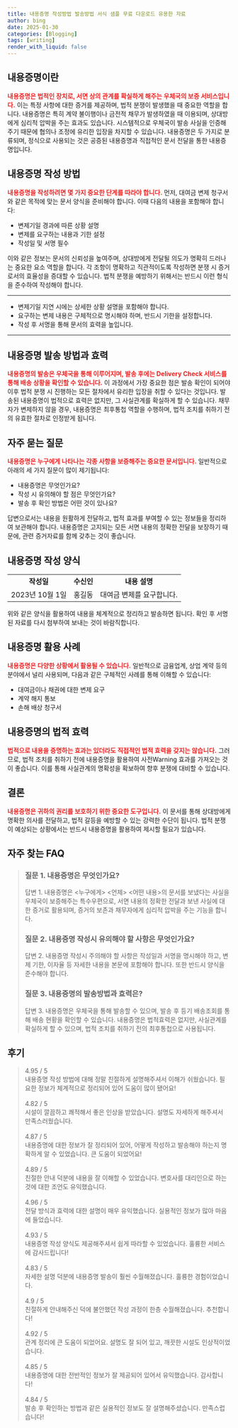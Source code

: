 ```yaml
---
title: 내용증명 작성방법 발송방법 서식 샘플 무료 다운로드 유용한 자료
author: bing
date: 2025-01-30
categories: [Blogging]
tags: [writing]
render_with_liquid: false
---
```



<h2 id='내용증명이란'>내용증명이란</h2>

<p><b><span style="color: #ee2323;">내용증명은 법적인 장치로, 서면 상의 관계를 확실하게 해주는 우체국의 보증 서비스입니다.</span></b> 이는 특정 사항에 대한 증거를 제공하며, 법적 분쟁이 발생했을 때 중요한 역할을 합니다. 내용증명은 특히 계약 불이행이나 금전적 채무가 발생하였을 때 이용되며, 상대방에게 심리적 압박을 주는 효과도 있습니다. 시스템적으로 우체국이 발송 사실을 인증해 주기 때문에 협의나 조정에 유리한 입장을 차지할 수 있습니다. 내용증명은 두 가지로 분류되며, 정식으로 사용되는 것은 공증된 내용증명과 직접적인 문서 전달을 통한 내용증명입니다.</p>

<h2 id='내용증명 작성 방법'>내용증명 작성 방법</h2>

<p><b><span style="color: #ee2323;">내용증명을 작성하려면 몇 가지 중요한 단계를 따라야 합니다.</span></b> 먼저, 대여금 변제 청구서와 같은 목적에 맞는 문서 양식을 준비해야 합니다. 이때 다음의 내용을 포함해야 합니다:</p>

<ul>
    <li>변제기일 경과에 따른 상황 설명</li>
    <li>변제를 요구하는 내용과 기한 설정</li>
    <li>작성일 및 서명 필수</li>
</ul>

<p>이와 같은 정보는 문서의 신뢰성을 높여주며, 상대방에게 전달될 의도가 명확히 드러나는 중요한 요소 역할을 합니다. 각 조항이 명확하고 직관적이도록 작성하면 분쟁 시 증거로서의 효율성을 증대할 수 있습니다. 법적 분쟁을 예방하기 위해서는 반드시 이런 형식을 준수하여 작성해야 합니다.</p>

<hr />

<ul>
    <li>변제기일 지연 시에는 상세한 상황 설명을 포함해야 합니다.</li>
    <li>요구하는 변제 내용은 구체적으로 명시해야 하며, 반드시 기한을 설정합니다.</li>
    <li>작성 후 서명을 통해 문서의 효력을 높입니다.</li>
</ul>

<hr />

<h2 id='내용증명 발송 방법과 효력'>내용증명 발송 방법과 효력</h2>

<p><b><span style="color: #ee2323;">내용증명의 발송은 우체국을 통해 이루어지며, 발송 후에는 Delivery Check 서비스를 통해 배송 상황을 확인할 수 있습니다.</span></b> 이 과정에서 가장 중요한 점은 발송 확인이 되어야 이후 법적 분쟁 시 진행하는 모든 절차에서 유리한 입장을 취할 수 있다는 것입니다. 발송된 내용증명이 법적으로 효력은 없지만, 그 사실관계를 확실하게 할 수 있습니다. 채무자가 변제하지 않을 경우, 내용증명은 최후통첩 역할을 수행하며, 법적 조치를 취하기 전의 유효한 절차로 인정받게 됩니다.</p>

<h2 id='자주 묻는 질문'>자주 묻는 질문</h2>

<p><b><span style="color: #ee2323;">내용증명은 누구에게 나타나는 각종 사항을 보증해주는 중요한 문서입니다.</span></b> 일반적으로 아래의 세 가지 질문이 많이 제기됩니다:</p>

<ul>
    <li>내용증명은 무엇인가요?</li>
    <li>작성 시 유의해야 할 점은 무엇인가요?</li>
    <li>발송 후 확인 방법은 어떤 것이 있나요?</li>
</ul>

<p>답변으로서는 내용을 원활하게 전달하고, 법적 효과를 부여할 수 있는 정보들을 정리하여 보관해야 합니다. 내용증명은 고지되는 모든 서면 내용의 정확한 전달을 보장하기 때문에, 관련 증거자료를 함께 갖추는 것이 좋습니다.</p>

<h2 id='내용증명 작성 양식'>내용증명 작성 양식</h2>

<table>
    <tr>
        <td style="text-align: center; height: 17px;"><b>작성일</b></td>
        <td style="text-align: center; height: 17px;"><b>수신인</b></td>
        <td style="text-align: center; height: 17px;"><b>내용 설명</b></td>
    </tr>
    <tr>
        <td style="text-align: center; height: 17px;">2023년 10월 1일</td>
        <td style="text-align: center; height: 17px;">홍길동</td>
        <td style="text-align: center; height: 17px;">대여금 변제를 요구합니다.</td>
    </tr>
</table>

<p>위와 같은 양식을 활용하여 내용을 체계적으로 정리하고 발송하면 됩니다. 확인 후 서명된 자료를 다시 첨부하여 보내는 것이 바람직합니다.</p>

<h2 id='내용증명 활용 사례'>내용증명 활용 사례</h2>

<p><b><span style="color: #ee2323;">내용증명은 다양한 상황에서 활용될 수 있습니다.</span></b> 일반적으로 금융업계, 상업 계약 등의 분야에서 널리 사용되며, 다음과 같은 구체적인 사례를 통해 이해할 수 있습니다:</p>

<ul>
    <li>대여금이나 채권에 대한 변제 요구</li>
    <li>계약 해지 통보</li>
    <li>손해 배상 청구서</li>
</ul>

<h2 id='내용증명의 법적 효력'>내용증명의 법적 효력</h2>

<p><b><span style="color: #ee2323;">법적으로 내용을 증명하는 효과는 있더라도 직접적인 법적 효력을 갖지는 않습니다.</span></b> 그러므로, 법적 조치를 취하기 전에 내용증명을 활용하여 사전Warning 효과를 가져오는 것이 좋습니다. 이를 통해 사실관계의 명확성을 확보하여 향후 분쟁에 대비할 수 있습니다.</p>

<h2 id='결론'>결론</h2>

<p><b><span style="color: #ee2323;">내용증명은 귀하의 권리를 보호하기 위한 중요한 도구입니다.</span></b> 이 문서를 통해 상대방에게 명확한 의사를 전달하고, 법적 갈등을 예방할 수 있는 강력한 수단이 됩니다. 법적 분쟁이 예상되는 상황에서는 반드시 내용증명을 활용하여 제시할 필요가 있습니다.</p>


<h2 id='자주_찾는_FAQ'>자주 찾는 FAQ</h2>
<div itemscope="" itemtype="https://schema.org/FAQPage"> 
<blockquote> 
<div itemscope="" itemprop="mainEntity" itemtype="https://schema.org/Question"> 
<h3 itemprop="name">질문 1. 내용증명은 무엇인가요?</h3> 
<div itemscope="" itemprop="acceptedAnswer" itemtype="https://schema.org/Answer"> 
<span itemprop="text"> 
<p>답변 1. 내용증명은 <누구에게> <언제> <어떤 내용>의 문서를 보냈다는 사실을 우체국이 보증해주는 특수우편으로, 서면 내용의 정확한 전달과 보낸 사실에 대한 증거로 활용되며, 증거의 보존과 채무자에게 심리적 압박을 주는 기능을 합니다.</p> 
</span> 
</div> 
</div> 
<div itemscope="" itemprop="mainEntity" itemtype="https://schema.org/Question"> 
<h3 itemprop="name">질문 2. 내용증명 작성시 유의해야 할 사항은 무엇인가요?</h3> 
<div itemscope="" itemprop="acceptedAnswer" itemtype="https://schema.org/Answer"> 
<span itemprop="text"> 
<p>답변 2. 내용증명 작성시 주의해야 할 사항은 작성일과 서명을 명시해야 하고, 변제 기한, 이자율 등 자세한 내용을 본문에 포함해야 합니다. 또한 반드시 양식을 준수해야 합니다.</p> 
</span> 
</div> 
</div> 
<div itemscope="" itemprop="mainEntity" itemtype="https://schema.org/Question"> 
<h3 itemprop="name">질문 3. 내용증명의 발송방법과 효력은?</h3> 
<div itemscope="" itemprop="acceptedAnswer" itemtype="https://schema.org/Answer"> 
<span itemprop="text"> 
<p>답변 3. 내용증명은 우체국을 통해 발송할 수 있으며, 발송 후 등기 배송조회를 통해 배송 현황을 확인할 수 있습니다. 내용증명은 법적효력은 없지만, 사실관계를 확실하게 할 수 있으며, 법적 조치를 취하기 전의 최후통첩으로 사용됩니다.</p> 
</span> 
</div> 
</div> 
</blockquote> 
</div>
<h2 id='후기'>후기</h2>
<div itemscope itemtype="https://schema.org/Product">
  <blockquote>
  <div itemprop="review" itemscope itemtype="https://schema.org/Review">
      <div itemprop="reviewRating" itemscope itemtype="https://schema.org/Rating"> <span itemprop="ratingValue">4.95</span> / <span itemprop="bestRating">5</span> </div>
      <span itemprop="reviewBody">내용증명 작성 방법에 대해 정말 친절하게 설명해주셔서 이해가 쉬웠습니다. 필요한 정보가 체계적으로 정리되어 있어 도움이 많이 됐어요!</span>
  </div>
  <br>
  <div itemprop="review" itemscope itemtype="https://schema.org/Review">
      <div itemprop="reviewRating" itemscope itemtype="https://schema.org/Rating"> <span itemprop="ratingValue">4.82</span> / <span itemprop="bestRating">5</span> </div>
      <span itemprop="reviewBody">시설이 깔끔하고 쾌적해서 좋은 인상을 받았습니다. 설명도 자세하게 해주셔서 만족스러웠습니다.</span>
  </div>
  <br>
  <div itemprop="review" itemscope itemtype="https://schema.org/Review">
      <div itemprop="reviewRating" itemscope itemtype="https://schema.org/Rating"> <span itemprop="ratingValue">4.87</span> / <span itemprop="bestRating">5</span> </div>
      <span itemprop="reviewBody">내용증명에 대한 정보가 잘 정리되어 있어, 어떻게 작성하고 발송해야 하는지 명확하게 알 수 있었습니다. 큰 도움이 되었어요!</span>
  </div>
  <br>
  <div itemprop="review" itemscope itemtype="https://schema.org/Review">
      <div itemprop="reviewRating" itemscope itemtype="https://schema.org/Rating"> <span itemprop="ratingValue">4.89</span> / <span itemprop="bestRating">5</span> </div>
      <span itemprop="reviewBody">친절한 안내 덕분에 내용을 잘 이해할 수 있었습니다. 변호사를 대리인으로 하는 것에 대한 조언도 유익했습니다.</span>
  </div>
  <br>
  <div itemprop="review" itemscope itemtype="https://schema.org/Review">
      <div itemprop="reviewRating" itemscope itemtype="https://schema.org/Rating"> <span itemprop="ratingValue">4.96</span> / <span itemprop="bestRating">5</span> </div>
      <span itemprop="reviewBody">전달 방식과 효력에 대한 설명이 매우 유익했습니다. 실용적인 정보가 많아 마음에 들었습니다.</span>
  </div>
  <br>
  <div itemprop="review" itemscope itemtype="https://schema.org/Review">
      <div itemprop="reviewRating" itemscope itemtype="https://schema.org/Rating"> <span itemprop="ratingValue">4.93</span> / <span itemprop="bestRating">5</span> </div>
      <span itemprop="reviewBody">내용증명 작성 양식도 제공해주셔서 쉽게 따라할 수 있었습니다. 훌륭한 서비스에 감사드립니다!</span>
  </div>
  <br>
  <div itemprop="review" itemscope itemtype="https://schema.org/Review">
      <div itemprop="reviewRating" itemscope itemtype="https://schema.org/Rating"> <span itemprop="ratingValue">4.83</span> / <span itemprop="bestRating">5</span> </div>
      <span itemprop="reviewBody">자세한 설명 덕분에 내용증명 발송이 훨씬 수월해졌습니다. 훌륭한 경험이었습니다.</span>
  </div>
  <br>
  <div itemprop="review" itemscope itemtype="https://schema.org/Review">
      <div itemprop="reviewRating" itemscope itemtype="https://schema.org/Rating"> <span itemprop="ratingValue">4.9</span> / <span itemprop="bestRating">5</span> </div>
      <span itemprop="reviewBody">친절하게 안내해주신 덕에 불안했던 작성 과정이 한층 수월해졌습니다. 추천합니다!</span>
  </div>
  <br>
  <div itemprop="review" itemscope itemtype="https://schema.org/Review">
      <div itemprop="reviewRating" itemscope itemtype="https://schema.org/Rating"> <span itemprop="ratingValue">4.92</span> / <span itemprop="bestRating">5</span> </div>
      <span itemprop="reviewBody">관계 정리에 큰 도움이 되었어요. 설명도 잘 되어 있고, 깨끗한 시설도 인상적이었습니다.</span>
  </div>
  <br>
  <div itemprop="review" itemscope itemtype="https://schema.org/Review">
      <div itemprop="reviewRating" itemscope itemtype="https://schema.org/Rating"> <span itemprop="ratingValue">4.85</span> / <span itemprop="bestRating">5</span> </div>
      <span itemprop="reviewBody">내용증명에 대한 전반적인 정보가 잘 제공되어 있어서 유익했습니다. 감사합니다!</span>
  </div>
  <br>
  <div itemprop="review" itemscope itemtype="https://schema.org/Review">
      <div itemprop="reviewRating" itemscope itemtype="https://schema.org/Rating"> <span itemprop="ratingValue">4.84</span> / <span itemprop="bestRating">5</span> </div>
      <span itemprop="reviewBody">발송 후 확인하는 방법과 같은 실용적인 정보도 잘 설명해주셨습니다. 만족스럽습니다!</span>
  </div>
  </blockquote>
</div>
